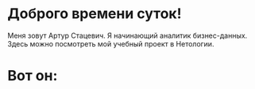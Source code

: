 # Доброго времени суток!
Меня зовут Артур Стацевич. Я начинающий аналитик бизнес-данных. Здесь можно посмотреть мой учебный проект в Нетологии.
# Вот он:
